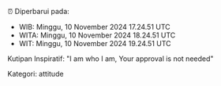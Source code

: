 ⏰ Diperbarui pada:
- WIB: Minggu, 10 November 2024 17.24.51 UTC
- WITA: Minggu, 10 November 2024 18.24.51 UTC
- WIT: Minggu, 10 November 2024 19.24.51 UTC

Kutipan Inspiratif:
"I am who I am, Your approval is not needed"


Kategori: attitude


